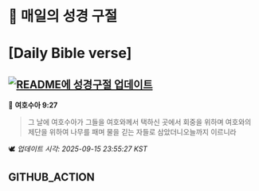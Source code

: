 # 🙏 매일의 성경 구절
# [Daily Bible verse]
## [![README에 성경구절 업데이트](https://github.com/DONGSUKA/first_test/actions/workflows/update-readme-bible.yml/badge.svg)](https://github.com/DONGSUKA/first_test/actions/workflows/update-readme-bible.yml)
<!-- START_BIBLE_VERSE -->
📖 **여호수아 9:27**
> 그 날에 여호수아가 그들을 여호와께서 택하신 곳에서 회중을 위하며 여호와의 제단을 위하여 나무를 패며 물을 긷는 자들로 삼았더니오늘까지 이르니라

🕊️ _업데이트 시각: 2025-09-15 23:55:27 KST_
  <!-- END_BIBLE_VERSE -->
## GITHUB_ACTION
